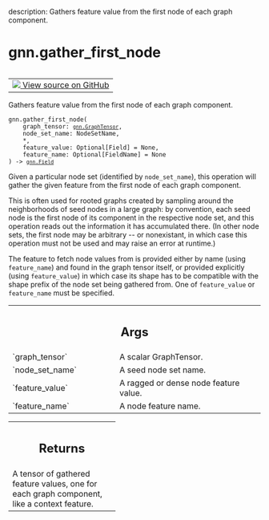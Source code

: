 description: Gathers feature value from the first node of each graph component.

<div itemscope itemtype="http://developers.google.com/ReferenceObject">
<meta itemprop="name" content="gnn.gather_first_node" />
<meta itemprop="path" content="Stable" />
</div>

# gnn.gather_first_node

<!-- Insert buttons and diff -->

<table class="tfo-notebook-buttons tfo-api nocontent" align="left">
<td>
  <a target="_blank" href="https://github.com/tensorflow/gnn/tree/master/tensorflow_gnn/graph/graph_tensor_ops.py#L416-L461">
    <img src="https://www.tensorflow.org/images/GitHub-Mark-32px.png" />
    View source on GitHub
  </a>
</td>
</table>

Gathers feature value from the first node of each graph component.

<pre class="devsite-click-to-copy prettyprint lang-py tfo-signature-link">
<code>gnn.gather_first_node(
    graph_tensor: <a href="../gnn/GraphTensor.md"><code>gnn.GraphTensor</code></a>,
    node_set_name: NodeSetName,
    *,
    feature_value: Optional[Field] = None,
    feature_name: Optional[FieldName] = None
) -> <a href="../gnn/Field.md"><code>gnn.Field</code></a>
</code></pre>



<!-- Placeholder for "Used in" -->

Given a particular node set (identified by `node_set_name`), this operation
will gather the given feature from the first node of each graph component.

This is often used for rooted graphs created by sampling around the
neighborhoods of seed nodes in a large graph: by convention, each seed node is
the first node of its component in the respective node set, and this operation
reads out the information it has accumulated there. (In other node sets, the
first node may be arbitrary -- or nonexistant, in which case this operation
must not be used and may raise an error at runtime.)

The feature to fetch node values from is provided either by name (using
`feature_name`) and found in the graph tensor itself, or provided explicitly
(using `feature_value`) in which case its shape has to be compatible with the
shape prefix of the node set being gathered from. One of `feature_value`
or `feature_name` must be specified.

<!-- Tabular view -->
 <table class="responsive fixed orange">
<colgroup><col width="214px"><col></colgroup>
<tr><th colspan="2"><h2 class="add-link">Args</h2></th></tr>

<tr>
<td>
`graph_tensor`
</td>
<td>
A scalar GraphTensor.
</td>
</tr><tr>
<td>
`node_set_name`
</td>
<td>
A seed node set name.
</td>
</tr><tr>
<td>
`feature_value`
</td>
<td>
A ragged or dense node feature value.
</td>
</tr><tr>
<td>
`feature_name`
</td>
<td>
A node feature name.
</td>
</tr>
</table>



<!-- Tabular view -->
 <table class="responsive fixed orange">
<colgroup><col width="214px"><col></colgroup>
<tr><th colspan="2"><h2 class="add-link">Returns</h2></th></tr>
<tr class="alt">
<td colspan="2">
A tensor of gathered feature values, one for each graph component, like a
context feature.
</td>
</tr>

</table>

